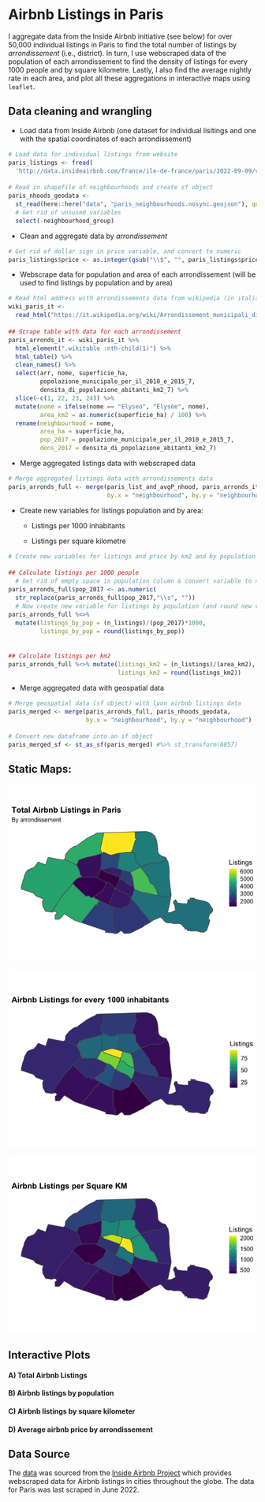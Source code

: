 
<!-- README.md is generated from README.Rmd. Please edit that file -->

# Airbnb Listings in Paris

<!-- badges: start -->
<!-- badges: end -->

I aggregate data from the Inside Airbnb initiative (see below) for over
50,000 individual listings in Paris to find the total number of listings
by *arrondissement* (i.e., district). In turn, I use webscraped data of
the population of each arrondissement to find the density of listings
for every 1000 people and by square kilometre. Lastly, I also find the
average nightly rate in each area, and plot all these aggregations in
interactive maps using `leaflet`.

## Data cleaning and wrangling

-   Load data from Inside Airbnb (one dataset for individual lisitings
    and one with the spatial coordinates of each arrondissement)

``` r
# Load data for individual listings from website
paris_listings <- fread(
  'http://data.insideairbnb.com/france/ile-de-france/paris/2022-09-09/visualisations/listings.csv')

# Read in shapefile of neighbourhoods and create sf object
paris_nhoods_geodata <- 
  st_read(here::here("data", "paris_neighbourhoods.nosync.geojson"), quiet = TRUE) %>% 
  # Get rid of unsused variables
  select(-neighbourhood_group)
```

-   Clean and aggregate data by *arrondissement*

``` r
# Get rid of dollar sign in price variable, and convert to numeric 
paris_listings$price <- as.integer(gsub("\\$", "", paris_listings$price))
```

-   Webscrape data for population and area of each arrondissement (will
    be used to find listings by population and by area)

``` r
# Read html address with arrondissements data from wikipedia (in italian)
wiki_paris_it <- 
  read_html("https://it.wikipedia.org/wiki/Arrondissement_municipali_di_Parigi")

## Scrape table with data for each arrondissement
paris_arronds_it <- wiki_paris_it %>% 
  html_element(".wikitable :nth-child(1)") %>%
  html_table() %>% 
  clean_names() %>% 
  select(arr, nome, superficie_ha, 
         popolazione_municipale_per_il_2010_e_2015_7, 
         densita_di_popolazione_abitanti_km2_7) %>% 
  slice(-c(1, 22, 23, 24)) %>% 
  mutate(nome = ifelse(nome == "Elyseo", "Élysée", nome),
         area_km2 = as.numeric(superficie_ha) / 100) %>% 
  rename(neighbourhood = nome,
         area_ha = superficie_ha,
         pop_2017 = popolazione_municipale_per_il_2010_e_2015_7,
         dens_2017 = densita_di_popolazione_abitanti_km2_7)
```

-   Merge aggregated listings data with webscraped data

``` r
# Merge aggregated listings data with arrondissements data
paris_arronds_full <- merge(paris_list_and_avgP_nhood, paris_arronds_it, 
                            by.x = "neighbourhood", by.y = "neighbourhood")
```

-   Create new variables for listings population and by area:
    -   Listings per 1000 inhabitants

    -   Listings per square kilometre

``` r
# Create new variables for listings and price by km2 and by population

## Calculate listings per 1000 people
  # Get rid of empty space in population column & convert variable to numeric class
paris_arronds_full$pop_2017 <- as.numeric(
  str_replace(paris_arronds_full$pop_2017,"\\s", ""))
  # Now create new variable for listings by population (and round new values)
paris_arronds_full %<>% 
  mutate(listings_by_pop = (n_listings)/(pop_2017)*1000, 
         listings_by_pop = round(listings_by_pop))


## Calculate listings per km2
paris_arronds_full %<>% mutate(listings_km2 = (n_listings)/(area_km2),
                               listings_km2 = round(listings_km2))
```

-   Merge aggregated data with geospatial data

``` r
# Merge geospatial data (sf object) with lyon airbnb listings data
paris_merged <- merge(paris_arronds_full, paris_nhoods_geodata, 
                      by.x = "neighbourhood", by.y = "neighbourhood")

# Convert new dataframe into an sf object
paris_merged_sf <- st_as_sf(paris_merged) #%>% st_transform(8857)
```

## Static Maps:

![](README_files/figure-gfm/unnamed-chunk-1-1.png)<!-- -->

![](README_files/figure-gfm/unnamed-chunk-2-1.png)<!-- -->

![](README_files/figure-gfm/unnamed-chunk-3-1.png)<!-- -->

## Interactive Plots

#### A) Total Airbnb Listings

#### B) Airbnb listings by population

#### C) Airbnb listings by square kilometer

#### D) Average airbnb price by arrondissement

## Data Source

The [data](http://insideairbnb.com/get-the-data) was sourced from the
[Inside Airbnb Project](http://insideairbnb.com/about/) which provides
webscraped data for Airbnb listings in cities throughout the globe. The
data for Paris was last scraped in June 2022.
